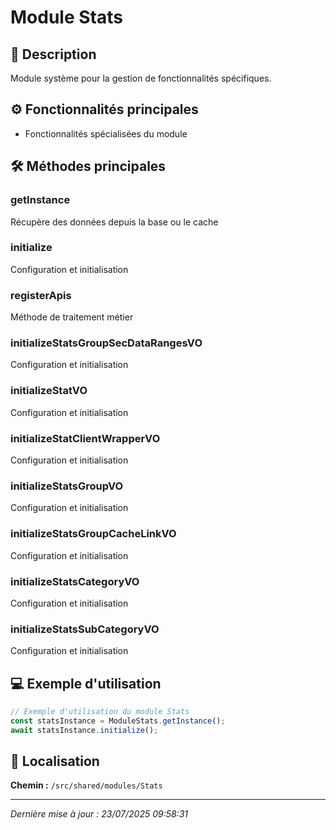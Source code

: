 # Module Stats

## 📖 Description

Module système pour la gestion de fonctionnalités spécifiques.

## ⚙️ Fonctionnalités principales

- Fonctionnalités spécialisées du module



## 🛠️ Méthodes principales

### getInstance
Récupère des données depuis la base ou le cache

### initialize
Configuration et initialisation

### registerApis
Méthode de traitement métier

### initializeStatsGroupSecDataRangesVO
Configuration et initialisation

### initializeStatVO
Configuration et initialisation

### initializeStatClientWrapperVO
Configuration et initialisation

### initializeStatsGroupVO
Configuration et initialisation

### initializeStatsGroupCacheLinkVO
Configuration et initialisation

### initializeStatsCategoryVO
Configuration et initialisation

### initializeStatsSubCategoryVO
Configuration et initialisation



## 💻 Exemple d'utilisation

```typescript
// Exemple d'utilisation du module Stats
const statsInstance = ModuleStats.getInstance();
await statsInstance.initialize();
```

## 📍 Localisation

**Chemin :** `/src/shared/modules/Stats`

---

*Dernière mise à jour : 23/07/2025 09:58:31*
